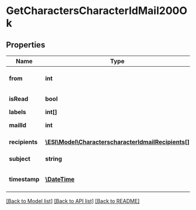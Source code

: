 # GetCharactersCharacterIdMail200Ok

## Properties
Name | Type | Description | Notes
------------ | ------------- | ------------- | -------------
**from** | **int** | From whom the mail was sent | [optional] 
**isRead** | **bool** | is_read boolean | [optional] 
**labels** | **int[]** | labels array | [optional] 
**mailId** | **int** | mail_id integer | [optional] 
**recipients** | [**\ESI\Model\CharacterscharacterIdmailRecipients[]**](CharacterscharacterIdmailRecipients.md) | Recipients of the mail | [optional] 
**subject** | **string** | Mail subject | [optional] 
**timestamp** | [**\DateTime**](\DateTime.md) | When the mail was sent | [optional] 

[[Back to Model list]](../README.md#documentation-for-models) [[Back to API list]](../README.md#documentation-for-api-endpoints) [[Back to README]](../README.md)


